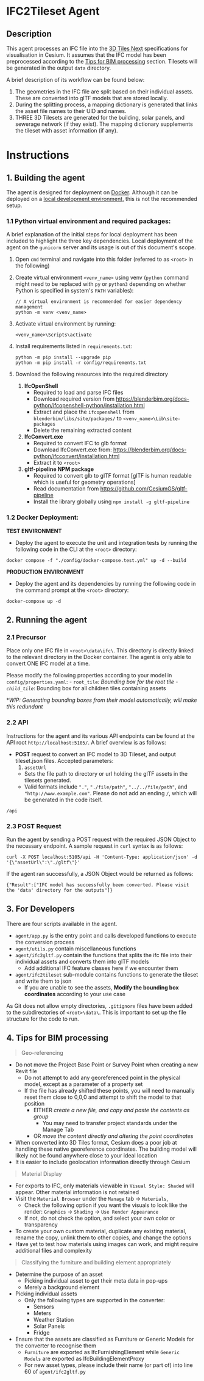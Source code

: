 # IFC2Tileset Agent

## Description
This agent processes an IFC file into the [3D Tiles Next](https://github.com/CesiumGS/3d-tiles/tree/main/next) specifications for visualisation in Cesium. It assumes that the IFC model has been preprocessed according to the [Tips for BIM processing](#4-tips-for-bim-processing) section. Tilesets will be generated in the output `data` directory.

A brief description of its workflow can be found below:
1. The geometries in the IFC file are split based on their individual assets. These are converted into glTF models that are stored locally.
2. During the splitting process, a mapping dictionary is generated that links the asset file names to their UID and names. 
3. THREE 3D Tilesets are generated for the building, solar panels, and sewerage network (if they exist). The mapping dictionary supplements the tileset with asset information (if any).

# Instructions
## 1. Building the agent
The agent is designed for deployment on [Docker](#12-docker-deployment). Although it can be deployed on a [local development environment](#11-python-virtual-environment-and-required-packages), this is not the recommended setup. 

### 1.1 Python virtual environment and required packages:
A brief explanation of the initial steps for local deployment has been included to highlight the three key dependencies. Local deployment of the agent on the `gunicorn` server and its usage is out of this document's scope.

1) Open `cmd` terminal and navigate into this folder (referred to as `<root>` in the following) 

2) Create virtual environment `<venv_name>` using venv (`python` command might need to be replaced with `py` or `python3` depending on whether Python is specified in system's `PATH` variables):
    ```
    // A virtual environment is recommended for easier dependency management
    python -m venv <venv_name>
    ``` 

3) Activate virtual environment by running:
    ```
    <venv_name>\Scripts\activate
    ```

4) Install requirements listed in `requirements.txt`:
    ```
    python -m pip install --upgrade pip  
    python -m pip install -r config/requirements.txt
    ```

5) Download the following resources into the required directory
    1. **IfcOpenShell**
        - Required to load and parse IFC files
        - Download required version from https://blenderbim.org/docs-python/ifcopenshell-python/installation.html
        - Extract and place the `ifcopenshell` from `blenderbim/libs/site/packages/` to `<venv_name>\Lib\site-packages`
        - Delete the remaining extracted content
    2. **IfcConvert.exe**
        - Required to convert IFC to glb format
        - Download IfcConvert.exe from: https://blenderbim.org/docs-python/ifcconvert/installation.html
        - Extract it to `<root>`
    3. **gltf-pipeline NPM package**
        - Required to convert glb to glTF format [glTF is human readable which is useful for geometry operations]
        - Read documentation from https://github.com/CesiumGS/gltf-pipeline
        - Install the library globally using `npm install -g gltf-pipeline`

### 1.2 Docker Deployment:
**TEST ENVIRONMENT**
- Deploy the agent to execute the unit and integration tests by running the following code in the CLI at the `<root>` directory:
```
docker compose -f "./config/docker-compose.test.yml" up -d --build 
```

**PRODUCTION ENVIRONMENT**
- Deploy the agent and its dependencies by running the following code in the command prompt at the `<root>` directory:
```
docker-compose up -d 
```

## 2. Running the agent
### 2.1 Precursor
Place only one IFC file in `<root>\data\ifc\`. This directory is directly linked to the relevant directory in the Docker container. The agent is only able to convert ONE IFC model at a time.

Please modify the following properties according to your model in `config/properties.yaml`:
    - `root_tile`*: Bounding box for the root tile
    - `child_tile`*: Bounding box for all children tiles containing assets

**WIP: Generating bounding boxes from their model automatically, will make this redundant*
### 2.2 API
Instructions for the agent and its various API endpoints can be found at the API root `http://localhost:5105/`. A brief overview is as follows:
- **POST** request to convert an IFC model to 3D Tileset, and output tileset.json files. Accepted parameters:
    1. `assetUrl`  
    - Sets the file path to directory or url holding the glTF assets in the tilesets generated.
    - Valid formats include `"."`, `"./file/path"`, `"../../file/path"`, and `"http://www.example.com"`. Please do not add an ending `/`, which will be generated in the code itself.
```
/api
```

### 2.3 POST Request
Run the agent by sending a POST request with the required JSON Object to the necessary endpoint. A sample request in `curl` syntax is as follows:
```
curl -X POST localhost:5105/api -H 'Content-Type: application/json' -d '{\"assetUrl\":\"./gltf\"}'  
```

If the agent ran successfully, a JSON Object would be returned as follows:
```
{"Result":["IFC model has successfully been converted. Please visit the 'data' directory for the outputs"]}
```

## 3. For Developers
There are four scripts available in the agent.
- `agent/app.py` is the entry point and calls developed functions to execute the conversion process
- `agent/utils.py` contain miscellaneous functions
- `agent/ifc2gltf.py` contain the functions that splits the ifc file into their individual assets and converts them into glTF models
    - Add additional IFC feature classes here if we encounter them
- `agent/ifc2tileset` sub-module contains functions to generate the tileset and write them to json
    - If you are unable to see the assets, **Modify the bounding box coordinates** according to your use case

As Git does not allow empty directories, `.gitignore` files have been added to the subdirectories  of `<root>\data\`. This is important to set up the file structure for the code to run. 

## 4. Tips for BIM processing
>Geo-referencing
- Do not move the Project Base Point or Survey Point when creating a new Revit file
    - Do not attempt to add any georeferenced point in the physical model, except as a parameter of a property set
    - If the file has already shifted these points, you will need to manually reset them close to 0,0,0 and attempt to shift the model to that position
        - EITHER *create a new file, and copy and paste the contents as group*
            - You may need to transfer project standards under the Manage Tab
        - OR *move the content directly and altering the point coordinates*
- When converted into 3D Tiles format, Cesium does a poor job at handling these native georeference coordinates. The building model will likely not be found anywhere close to your ideal location
- It is easier to include geolocation information directly through Cesium 

>Material Display
- For exports to IFC, only materials viewable in `Visual Style: Shaded` will appear. Other material information is not retained
- Visit the `Material Browser` under the `Manage` tab -> `Materials`,
    - Check the following option if you want the visuals to look like the render: `Graphics` -> `Shading` -> `Use Render Appearance`
    - If not, do not check the option, and select your own color or transparency
- To create your own custom material, duplicate any existing material, rename the copy, unlink them to other copies, and change the options
- Have yet to test how materials using images can work, and might require additional files and complexity

>Classifying the furniture and building element appropriately
- Determine the purpose of an asset 
    - Picking individual asset to get their meta data in pop-ups
    - Merely a background element 
- Picking individual assets
    - Only the following types are supported in the converter:
        - Sensors
        - Meters
        - Weather Station
        - Solar Panels
        - Fridge
- Ensure that the assets are classified as Furniture or Generic Models for the converter to recognise them
    - `Furniture` are exported as IfcFurnishingElement while `Generic Models` are exported as IfcBuildingElementProxy 
    - For new asset types, please include their name (or part of) into line 60 of `agent/ifc2gltf.py`